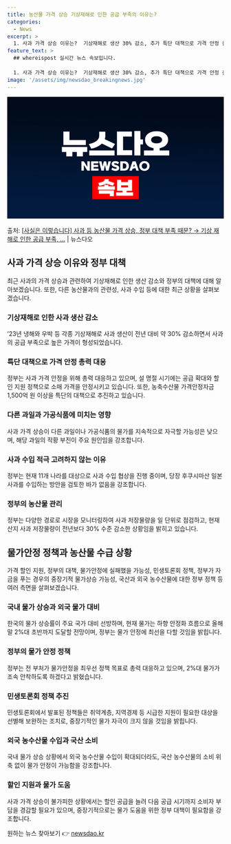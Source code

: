```yaml
---
title: 농산물 가격 상승 기상재해로 인한 공급 부족의 이유는?
categories:
  - News
excerpt: >
  1. 사과 가격 상승 이유는?  기상재해로 생산 30% 감소, 추가 특단 대책으로 가격 안정 총력 대응 중 …
feature_text: >
  ## whereispost 실시간 뉴스 속보입니다.

  1. 사과 가격 상승 이유는?  기상재해로 생산 30% 감소, 추가 특단 대책으로 가격 안정 총력 대응 중 …
image: '/assets/img/newsdao_breakingnews.jpg'
---
```


![뉴스다오 속보](/assets/img/newsdao_breakingnews.jpg)

<p>출처: <a href="https://newsdao.kr/3381" rel="dofollow">[사실은 이렇습니다] 사과 등 농산물 가격 상승, 정부 대책 부족 때문? → 기상 재해로 인한 공급 부족, …</a> | 뉴스다오</p>

<h2 data-ke-size="size26">사과 가격 상승 이유와 정부 대책</h2>
<p data-ke-size="size16">최근 사과의 가격 상승과 관련하여 기상재해로 인한 생산 감소와 정부의 대책에 대해 알아보겠습니다. 또한, 다른 농산물과의 관련성, 사과 수입 등에 대한 최근 상황을 살펴보겠습니다.</p>

<h3>기상재해로 인한 사과 생산 감소</h3>
<p data-ke-size="size16">’23년 냉해와 우박 등 각종 기상재해로 사과 생산이 전년 대비 약 30% 감소하면서 사과의 공급 부족으로 높은 가격이 형성되었습니다.</p>

<h3>특단 대책으로 가격 안정 총력 대응</h3>
<p data-ke-size="size16">정부는 사과 가격 안정을 위해 총력 대응하고 있으며, 설 명절 시기에는 공급 확대와 할인 지원 정책으로 소매 가격을 안정시키고 있습니다. 또한, 농축수산물 가격안정자금 1,500억 원 이상을 특단의 대책으로 추진하고 있습니다.</p>

<h3>다른 과일과 가공식품에 미치는 영향</h3>
<p data-ke-size="size16">사과 가격 상승이 다른 과일이나 가공식품의 물가를 지속적으로 자극할 가능성은 낮으며, 해당 과일의 작황 부진이 주요 원인임을 강조합니다.</p>

<h3>사과 수입 적극 고려하지 않는 이유</h3>
<p data-ke-size="size16">정부는 현재 11개 나라를 대상으로 사과 수입 협상을 진행 중이며, 당장 후쿠시마산 일본 사과를 수입하는 방안을 검토한 바가 없음을 강조합니다.</p>

<h3>정부의 농산물 관리</h3>
<p data-ke-size="size16">정부는 다양한 경로로 시장을 모니터링하여 사과 저장물량을 일 단위로 점검하고, 현재 산지 사과 저장물량이 전년보다 30% 수준 감소한 상황임을 밝히고 있습니다.</p>

<h2 data-ke-size="size26">물가안정 정책과 농산물 수급 상황</h2>
<p data-ke-size="size16">가격 할인 지원, 정부의 대책, 물가안정에 실패했을 가능성, 민생토론회 정책, 정부가 자금을 푸는 경우의 중장기적 물가상승 가능성, 국산과 외국 농수산물에 대한 정부 정책 등 여러 측면을 살펴보겠습니다.</p>

<h3>국내 물가 상승과 외국 물가 대비</h3>
<p data-ke-size="size16">한국의 물가 상승률이 주요 국가 대비 선방하며, 현재 물가는 하향 안정화 흐름으로 올해 말 2%대 초반까지 도달할 전망이며, 정부는 물가 안정에 최선을 다할 것임을 밝힙니다.</p>

<h3>정부의 물가 안정 정책</h3>
<p data-ke-size="size16">정부는 전 부처가 물가안정을 최우선 정책 목표로 총력 대응하고 있으며, 2%대 물가가 조속 안착하도록 하겠다고 밝혔습니다.</p>

<h3>민생토론회 정책 추진</h3>
<p data-ke-size="size16">민생토론회에서 발표된 정책들은 취약계층, 지역경제 등 시급한 지원이 필요한 대상을 선별해 보완하는 조치로, 중장기적인 물가 자극이 크지 않을 것임을 밝힙니다.</p>

<h3>외국 농수산물 수입과 국산 소비</h3>
<p data-ke-size="size16">국내 물가 상승 상황에서 외국 농수산물 수입이 확대되더라도, 국산 농수산물의 소비 위축 없이 물가 안정이 가능함을 강조합니다.</p>

<h3>할인 지원과 물가 도움</h3>
<p data-ke-size="size16">사과 가격 상승이 불가피한 상황에서는 할인 공급을 늘려 다음 공급 시기까지 소비자 부담을 경감할 필요가 있으며, 중장기적으로는 물가 도움을 위한 정부 대책이 필요함을 강조합니다.</p> 

원하는 뉴스 찾아보기 👉 <a href="https://newsdao.kr" rel="dofollow">newsdao.kr</a>


